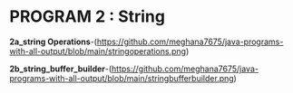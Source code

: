 # PROGRAM 2 : String

**2a_string Operations**-(https://github.com/meghana7675/java-programs-with-all-output/blob/main/stringoperations.png)

**2b_string_buffer_builder**-(https://github.com/meghana7675/java-programs-with-all-output/blob/main/stringbufferbuilder.png)

